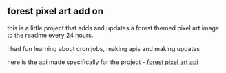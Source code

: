 ## forest pixel art add on

this is a little project that adds and updates a forest themed pixel art image to the readme every 24 hours.

i had fun learning about cron jobs, making apis and making updates

here is the api made specifically for the project - [forest pixel art api](https://github.com/NishthaSharma-22/forest-api)
